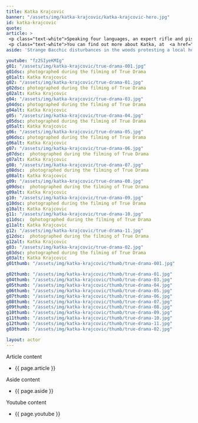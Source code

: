 ```yaml
---
title: Katka Krajcovic
banner: "/assets/img/katka-krajcovic/katka-krajcovic-hero.jpg"
id: katka-krajcovic
quote: 
article: >
 <p class="text-white">Speaking four languages, an expert rifle and pistol shot, and boasting an actor specialty focus in stage combat, kickboxing, and Budokai, Krajcovic was the perfect pick to play the seductively disarming Tanya. Tanya is a Bacchae and Mr. B’s girlfriend. She explains, “I loved playing the central Bacchae Tanya in True Drama. You’d think being in a love triangle between two narcissists would make me a victim, but it’s the opposite. The backstory of how the Dionysian cult first developed – with women asserting divine protection to their desire to go to the woods and do as they pleased – makes the Bacchae in this story imbued with supernatural self-agency.”</p>
 <p class="text-white">You can find out more about Katka, at  <a href="https://www.katkakrajcovic.com/" target="_blank" class="underline mail-link">www.katkakrajcovic.com</a></p>
aside: 'Strange Bacchic disturbances in the woods protesting a local horror movie prompt a police investigation. A shadowy figure emerges.  Calling himself the God of Drama, he believes that he can achieve the seemingly impossible goal of returning drama to its original purpose – of preparing citizens for leadership in democracy. As the horror movie spirals out of control, and the Bacchae are consumed in violence - can officer Ailish Walsh discern the truth before a gruesome Greek drama unfolds? <br><br> Director James Thomas creates a Greek tragedy for our time. A horror story that looks at the original role of drama – as the companion invention of democracy – to shed light on how modern media is still working in our lives, in hidden ways, to rip us apart. True Drama is an alarm – a rare moment of clarity – a terrifying jolt - and an invitation to enjoy the true transcendental power of drama to help us envision a better Democracy. '

youtube: "fz2SIyeKMIg"
g01: "/assets/img/katka-krajcovic/true-drama-001.jpg"
g01dsc: photographed during the filming of True Drama
g01alt: Katka Krajcovic
g02: "/assets/img/katka-krajcovic/true-drama-01.jpg"
g02dsc: photographed during the filming of True Drama  
g02alt: Katka Krajcovic  
g04: "/assets/img/katka-krajcovic/true-drama-03.jpg"
g04dsc: photographed during the filming of True Drama
g04alt: Katka Krajcovic 
g05: "/assets/img/katka-krajcovic/true-drama-04.jpg"
g05dsc: photographed during the filming of True Drama 
g05alt: Katka Krajcovic 
g06: "/assets/img/katka-krajcovic/true-drama-05.jpg"
g06dsc: photographed during the filming of True Drama
g06alt: Katka Krajcovic   
g07: "/assets/img/katka-krajcovic/true-drama-06.jpg"
g07dsc:  photographed during the filming of True Drama
g07alt: Katka Krajcovic   
g08: "/assets/img/katka-krajcovic/true-drama-07.jpg"
g08dsc:  photographed during the filming of True Drama
g08alt: Katka Krajcovic   
g09: "/assets/img/katka-krajcovic/true-drama-08.jpg"
g09dsc:  photographed during the filming of True Drama
g09alt: Katka Krajcovic 
g10: "/assets/img/katka-krajcovic/true-drama-09.jpg"
g10dsc: photographed during the filming of True Drama
g10alt: Katka Krajcovic 
g11: "/assets/img/katka-krajcovic/true-drama-10.jpg"
g11dsc:  Ophotographed during the filming of True Drama
g11alt: Katka Krajcovic  
g12: "/assets/img/katka-krajcovic/true-drama-11.jpg"
g12dsc:  photographed during the filming of True Drama
g12alt: Katka Krajcovic 
g03: "/assets/img/katka-krajcovic/true-drama-02.jpg"
g03dsc: photographed during the filming of True Drama
g03alt: Katka Krajcovic
g01thumb: "/assets/img/katka-krajcovic/thumb/true-drama-001.jpg"

g02thumb: "/assets/img/katka-krajcovic/thumb/true-drama-01.jpg"
g04thumb: "/assets/img/katka-krajcovic/thumb/true-drama-03.jpg"
g05thumb: "/assets/img/katka-krajcovic/thumb/true-drama-04.jpg"
g06thumb: "/assets/img/katka-krajcovic/thumb/true-drama-05.jpg"
g07thumb: "/assets/img/katka-krajcovic/thumb/true-drama-06.jpg"
g08thumb: "/assets/img/katka-krajcovic/thumb/true-drama-07.jpg"
g09thumb: "/assets/img/katka-krajcovic/thumb/true-drama-08.jpg"
g10thumb: "/assets/img/katka-krajcovic/thumb/true-drama-09.jpg"
g11thumb: "/assets/img/katka-krajcovic/thumb/true-drama-10.jpg"
g12thumb: "/assets/img/katka-krajcovic/thumb/true-drama-11.jpg"
g03thumb: "/assets/img/katka-krajcovic/thumb/true-drama-02.jpg"

layout: actor
---
```


Article content
* {{ page.article }}

Aside content
* {{ page.aside }}

Youtube content
* {{ page.youtube }}

